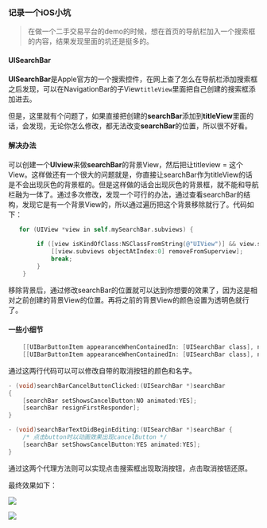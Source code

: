 ### 记录一个iOS小坑

> 在做一个二手交易平台的demo的时候，想在首页的导航栏加入一个搜索框的内容，结果发现里面的坑还是挺多的。 

#### UISearchBar

**UISearchBar**是Apple官方的一个搜索控件，在网上查了怎么在导航栏添加搜索框之后发现，可以在NavigationBar的子View`titleView`里面把自己创建的搜索框添加进去。 

但是，这里就有个问题了，如果直接把创建的**searchBar**添加到**titleView**里面的话，会发现，无论你怎么修改，都无法改变**searchBar**的位置，所以很不好看。

#### 解决办法

可以创建一个**UIview**来做**searchBar**的背景View，然后把让titleview = 这个View。这样做还有一个很大的问题就是，你直接让searchBar作为titleView的话是不会出现灰色的背景框的。但是这样做的话会出现灰色的背景框，就不能和导航栏融为一体了。通过多次修改，发现一个可行的办法，通过查看searchBar的结构，发现它是有一个背景View的，所以通过遍历把这个背景移除就行了。代码如下：

```objective-c
   for (UIView *view in self.mySearchBar.subviews) {
       
        if ([view isKindOfClass:NSClassFromString(@"UIView")] && view.subviews.count > 0) {
            [[view.subviews objectAtIndex:0] removeFromSuperview];
            break;
        }
    }
```

移除背景后，通过修改searchBar的位置就可以达到你想要的效果了，因为这是相对之前创建的背景View的位置。再将之前的背景View的颜色设置为透明色就行了。

#### 一些小细节

```objective-c
    [[UIBarButtonItem appearanceWhenContainedIn: [UISearchBar class], nil] setTintColor:[UIColor whiteColor]];
    [[UIBarButtonItem appearanceWhenContainedIn: [UISearchBar class], nil] setTitle:@"取消"];
```

通过这两行代码可以可以修改自带的取消按钮的颜色和名字。



```objective-c
- (void)searchBarCancelButtonClicked:(UISearchBar *)searchBar
{
    [searchBar setShowsCancelButton:NO animated:YES];
    [searchBar resignFirstResponder];
}

- (void)searchBarTextDidBeginEditing:(UISearchBar *)searchBar {
    /* 点击button时以动画效果出现cancelButton */
    [searchBar setShowsCancelButton:YES animated:YES];
}
```

通过这两个代理方法则可以实现点击搜索框出现取消按钮，点击取消按钮还原。

最终效果如下：

![](https://wx1.sinaimg.cn/mw690/bda8daacgy1fruouiov6xj20ku112acb.jpg)

![](https://wx2.sinaimg.cn/mw690/bda8daacgy1fruouiqu2lj20ku11241p.jpg)